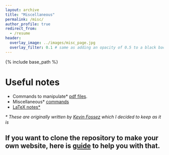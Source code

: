 ```yaml
---
layout: archive
title: "Miscellaneous"
permalink: /misc/
author_profile: true
redirect_from:
  - /resume
header:
  overlay_image: ../images/misc_page.jpg
  overlay_filter: 0.1 # same as adding an opacity of 0.5 to a black background
---
```


{% include base_path %}

# Useful notes

- Commands to manipulate* [pdf files](./commands_pdf/).
- Miscellaneous* [commands](./commands/)
- [LaTeX notes*](./latex/)

_* These are originally written by [Kevin Fossez](https://github.com/kevinfossez/kevinfossez.github.io) which I decided to keep as it is_

## If you want to clone the repository to make your own website, here is [guide](./pages_explanation/) to help you with that.
